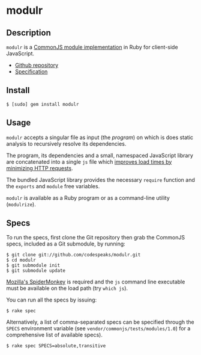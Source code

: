 modulr
======

Description
-----------

`modulr` is a [CommonJS module implementation](http://commonjs.org/specs/modules/1.0.html)
in Ruby for client-side JavaScript.

* [Github repository](http://github.com/codespeaks/modulr)
* [Specification](http://wiki.commonjs.org/wiki/Modules/1.0)

Install
-------

    $ [sudo] gem install modulr

Usage
-----

`modulr` accepts a singular file as input (the _program_) on which is does static
analysis to recursively resolve its dependencies.

The program, its dependencies and a small, namespaced JavaScript library are concatenated into a single `js` file which
[improves load times by minimizing HTTP requests](http://developer.yahoo.com/performance/rules.html#num_http).

The bundled JavaScript library provides the necessary `require` function and
the `exports` and `module` free variables.

`modulr` is available as a Ruby program or as a command-line utility (`modulrize`).

Specs
-----

To run the specs, first clone the Git repository then grab the CommonJS
specs, included as a Git submodule, by running:

    $ git clone git://github.com/codespeaks/modulr.git
    $ cd modulr
    $ git submodule init
    $ git submodule update

[Mozilla's SpiderMonkey](http://www.mozilla.org/js/spidermonkey/) is required
and the `js` command line executable must be available on the load path (try `which js`).

You can run all the specs by issuing:

    $ rake spec

Alternatively, a list of comma-separated specs can be specified through the `SPECS`
environment variable (see `vendor/commonjs/tests/modules/1.0`) for a comprehensive
list of available specs).

    $ rake spec SPECS=absolute,transitive
